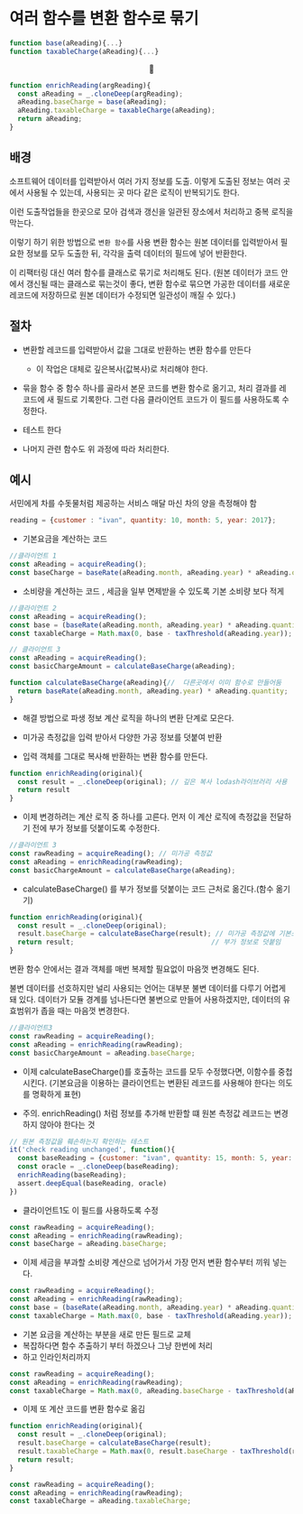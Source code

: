 # 여러 함수를 변환 함수로 묶기

```JavaScript
function base(aReading){...}
function taxableCharge(aReading){...}
```

<center>🔽</center>

```JavaScript
function enrichReading(argReading){
  const aReading = _.cloneDeep(argReading);
  aReading.baseCharge = base(aReading);
  aReading.taxableCharge = taxableCharge(aReading);
  return aReading;
}
```

## 배경

소프트웨어 데이터를 입력받아서 여러 가지 정보를 도출. 이렇게 도출된 정보는 여러 곳에서 사용될 수 있는데, 사용되는 곳 마다 같은 로직이 반복되기도 한다.

이런 도출작업들을 한곳으로 모아 검색과 갱신을 일관된 장소에서 처리하고 중복 로직을 막는다.

이렇기 하기 위한 방법으로 `변환 함수`를 사용 변환 함수는 원본 데이터를 입력받아서 필요한 정보를 모두 도출한 뒤, 각각을 출력 데이터의 필드에 넣어 반환한다.

이 리팩터링 대신 여러 함수를 클래스로 묶기로 처리해도 된다. (원본 데이터가 코드 안에서 갱신될 때는 클래스로 묶는것이 좋다, 변환 함수로 묶으면 가공한 데이터를 새로운 레코드에 저장하므로 원본 데이터가 수정되면 일관성이 깨질 수 있다.)

## 절차

-   변환할 레코드를 입력받아서 값을 그대로 반환하는 변환 함수를 만든다

    -   이 작업은 대체로 깊은복사(값복사)로 처리해야 한다.

-   묶을 함수 중 함수 하나를 골라서 본문 코드를 변환 함수로 옮기고, 처리 결과를 레코드에 새 필드로 기록한다. 그런 다음 클라이언트 코드가 이 필드를 사용하도록 수정한다.

-   테스트 한다

-   나머지 관련 함수도 위 과정에 따라 처리한다.

## 예시

서민에게 차를 수돗물처럼 제공하는 서비스 매달 마신 차의 양을 측정해야 함

```JavaScript
reading = {customer : "ivan", quantity: 10, month: 5, year: 2017};
```

-   기본요금을 계산하는 코드

```JavaScript
//클라이언트 1
const aReading = acquireReading();
const baseCharge = baseRate(aReading.month, aReading.year) * aReading.quantity
```

-   소비량을 계산하는 코드 , 세금을 일부 면제받을 수 있도록 기본 소비량 보다 적게

```JavaScript
//클라이언트 2
const aReading = acquireReading();
const base = (baseRate(aReading.month, aReading.year) * aReading.quantity)
const taxableCharge = Math.max(0, base - taxThreshold(aReading.year));
```

```JavaScript
// 클라이언트 3
const aReading = acquireReading();
const basicChargeAmount = calculateBaseCharge(aReading);

function calculateBaseCharge(aReading){//  다른곳에서 이미 함수로 만들어둠
  return baseRate(aReading.month, aReading.year) * aReading.quantity;
}

```

-   해결 방법으로 파생 정보 계산 로직을 하나의 변환 단계로 모은다.
-   미가공 측정값을 입력 받아서 다양한 가공 정보를 덧붙여 반환

-   입력 객체를 그대로 복사해 반환하는 변환 함수를 만든다.

```JavaScript
function enrichReading(original){
  const result = _.cloneDeep(original); // 깊은 복사 lodash라이브러리 사용
  return result
}
```

-   이제 변경하려는 계산 로직 중 하나를 고른다. 먼저 이 계산 로직에 측정값을 전달하기 전에 부가 정보를 덧붙이도록 수정한다.

```JavaScript
//클라이언트 3
const rawReading = acquireReading(); // 미가공 측정값
const aReading = enrichReading(rawReading);
const basicChargeAmount = calculateBaseCharge(aReading);
```

-   calculateBaseCharge() 를 부가 정보를 덧붙이는 코드 근처로 옮긴다.(함수 옮기기)

```JavaScript
function enrichReading(original){
  const result = _.cloneDeep(original);
  result.baseCharge = calculateBaseCharge(result); // 미가공 측정값에 기본소비량을
  return result;                                  // 부가 정보로 덧붙임
}
```

변환 함수 안에서는 결과 객체를 매번 복제할 필요없이 마음껏 변경해도 된다.

불변 데이터를 선호하지만 널리 사용되는 언어는 대부분 불변 데이터를 다루기 어렵게 돼 있다. 데이터가 모듈 경계를 넘나든다면 불변으로 만들어 사용하겠지만, 데이터의 유효범위가 좁을 때는 마음껏 변경한다.

```JavaScript
//클라이언트3
const rawReading = acquireReading();
const aReading = enrichReading(rawReading);
const basicChargeAmount = aReading.baseCharge;
```

-   이제 calculateBaseCharge()를 호출하는 코드를 모두 수정했다면, 이함수를 중첩시킨다. (기본요금을 이용하는 클라이언트는 변환된 레코드를 사용해야 한다는 의도를 명확하게 표현)

-   주의. enrichReading() 처럼 정보를 추가해 반환할 떄 원본 측정값 레코드는 변경하지 않아야 한다는 것

```JavaScript
// 원본 측정값을 훼손하는지 확인하는 테스트
it('check reading unchanged', function(){
  const baseReading = {customer: "ivan", quantity: 15, month: 5, year: 2017};
  const oracle = _.cloneDeep(baseReading);
  enrichReading(baseReading);
  assert.deepEqual(baseReading, oracle)
})
```

-   클라이언트1도 이 필드를 사용하도록 수정

```JavaScript
const rawReading = acquireReading();
const aReading = enrichReading(rawReading);
const baseCharge = aReading.baseCharge;
```

-   이제 세금을 부과할 소비량 계산으로 넘어가서 가장 먼저 변환 함수부터 끼워 넣는다.

```JavaScript
const rawReading = acquireReading();
const aReading = enrichReading(rawReading);
const base = (baseRate(aReading.month, aReading.year) * aReading.quantity);
const taxableCharge = Math.max(0, base - taxThreshold(aReading.year));
```

-   기본 요금을 계산하는 부분을 새로 만든 필드로 교체
-   복잡하다면 함수 추출하기 부터 하겠으나 그냥 한번에 처리
-   하고 인라인처리까지

```JavaScript
const rawReading = acquireReading();
const aReading = enrichReading(rawReading);
const taxableCharge = Math.max(0, aReading.baseCharge - taxThreshold(aReading.year));
```

-   이제 또 계산 코드를 변환 함수로 옮김

```JavaScript
function enrichReading(original){
  const result = _.cloneDeep(original);
  result.baseCharge = calculateBaseCharge(result);
  result.taxableCharge = Math.max(0, result.baseCharge - taxThreshold(result.year));
  return result;
}
```

```JavaScript
const rawReading = acquireReading();
const aReading = enrichReading(rawReading);
const taxableCharge = aReading.taxableCharge;
```
